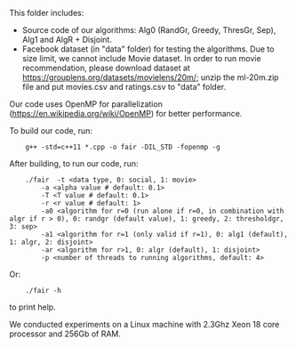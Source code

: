 This folder includes:
+ Source code of our algorithms: Alg0 (RandGr, Greedy, ThresGr, Sep), Alg1 and AlgR + Disjoint.
+ Facebook dataset (in "data" folder) for testing the algorithms. Due to size limit, we cannot include Movie dataset. In order to run movie recommendation, please download dataset at https://grouplens.org/datasets/movielens/20m/; unzip the ml-20m.zip file and put movies.csv and ratings.csv to "data" folder.

Our code uses OpenMP for parallelization (https://en.wikipedia.org/wiki/OpenMP) for better performance.

To build our code, run:

```
	g++ -std=c++11 *.cpp -o fair -DIL_STD -fopenmp -g
```

After building, to run our code, run:
```
	./fair 	-t <data type, 0: social, 1: movie>
		-a <alpha value # default: 0.1>
		-T <T value # default: 0.1>
		-r <r value # default: 1>
		-a0 <algorithm for r=0 (run alone if r=0, in combination with algr if r > 0), 0: randgr (default value), 1: greedy, 2: thresholdgr, 3: sep>
		-a1 <algorithm for r=1 (only valid if r=1), 0: alg1 (default), 1: algr, 2: disjoint>
		-ar <algorithm for r>1, 0: algr (default), 1: disjoint>
		-p <number of threads to running algorithms, default: 4>
```
Or:
```
	./fair -h
```
to print help.

We conducted experiments on a Linux machine with 2.3Ghz Xeon 18 core processor and 256Gb of RAM.
